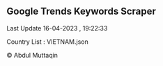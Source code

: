

## Google Trends Keywords Scraper 
 
Last Update 16-04-2023 , 19:22:33

Country List :
VIETNAM.json



© Abdul Muttaqin 
